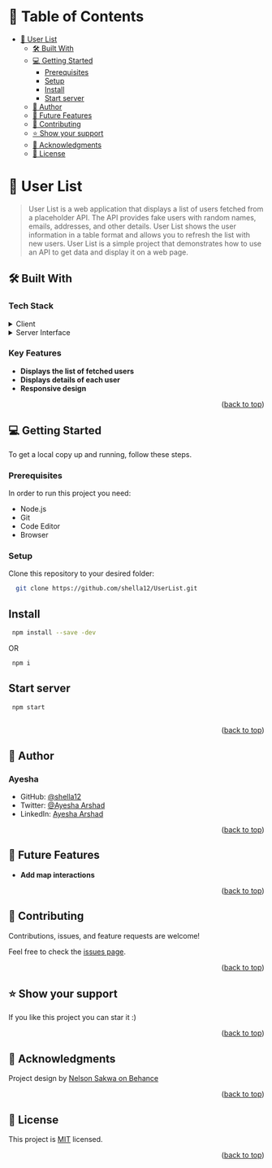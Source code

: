 # 📗 Table of Contents

- [📖 User List](#about-project)
  - [🛠 Built With](#built-with)
  <!-- - [🚀 Live Demo ](#-live-demo-) -->
  - [💻 Getting Started ](#-getting-started-)
    - [Prerequisites](#prerequisites)
    - [Setup](#setup)
    - [Install](#install)
    - [Start server](#start-server)
  - [👤 Author ](#author)
  - [🔭 Future Features ](#-future-features-)
  - [🤝 Contributing ](#-contributing-)
  - [⭐️ Show your support ](#️-show-your-support-)
  - [🙏 Acknowledgments ](#-acknowledgments-)
  - [📝 License ](#-license-)


<!-- PROJECT DESCRIPTION -->

# 📖 User List <a name="about-project"></a>

> User List is a web application that displays a list of users fetched from a placeholder API. The API provides fake users with random names, emails, addresses, and other details. User List shows the user information in a table format and allows you to refresh the list with new users. User List is a simple project that demonstrates how to use an API to get data and display it on a web page.

## 🛠 Built With <a name="built-with"></a>

### Tech Stack <a name="tech-stack"></a>
<details>
  <summary>Client</summary>
  <ul>
    <li><a href="https://reactjs.org/">React.js</a></li>
  </ul>
</details>
<details>
  <summary>Server Interface</summary>
  <ul>
    <li><a href="https://jsonplaceholder.typicode.com/users">Placeholder API</a></li>
  </ul>
</details>

### Key Features <a name="key-features"></a>

- **Displays the list of fetched users**
- **Displays details of each user**
- **Responsive design**


<p align="right">(<a href="#readme-top">back to top</a>)</p>

<!-- LIVE DEMO -->

<!-- ## 🚀 Live Demo <a name="live-demo"></a>

click here to see the [Live Demo]() 

<p align="right">(<a href="#readme-top">back to top</a>)</p> -->

<!-- GETTING STARTED -->

## 💻 Getting Started <a name="getting-started"></a>

To get a local copy up and running, follow these steps.

### Prerequisites

In order to run this project you need:

- Node.js
- Git
- Code Editor
- Browser

### Setup

Clone this repository to your desired folder:

```sh
  git clone https://github.com/shella12/UserList.git
```

## Install

```sh
 npm install --save -dev
```

OR

```sh
 npm i
```

## Start server

```sh
 npm start 
 
 ```

<p align="right">(<a href="#readme-top">back to top</a>)</p>

<!-- AUTHORS -->

## 👤 Author  <a name="author"></a>

### Ayesha
- GitHub: [@shella12](https://github.com/shella12)
- Twitter: [@Ayesha Arshad](https://twitter.com/AyeshaA03712974)
- LinkedIn: [Ayesha Arshad](https://www.linkedin.com/in/-ayesha-arshad/)

<p align="right">(<a href="#readme-top">back to top</a>)</p>

<!-- FUTURE FEATURES -->

## 🔭 Future Features <a name="future-features"></a>

 - **Add map interactions**

<p align="right">(<a href="#readme-top">back to top</a>)</p>

<!-- CONTRIBUTING -->

## 🤝 Contributing <a name="contributing"></a>

Contributions, issues, and feature requests are welcome!

Feel free to check the [issues page](../../issues/).

<p align="right">(<a href="#readme-top">back to top</a>)</p>

<!-- SUPPORT -->

## ⭐️ Show your support <a name="support"></a>

If you like this project you can star it :)

<p align="right">(<a href="#readme-top">back to top</a>)</p>

<!-- ACKNOWLEDGEMENTS -->

## 🙏 Acknowledgments <a name="acknowledgements"></a>

Project design by [Nelson Sakwa on Behance](https://www.behance.net/sakwadesignstudio)

<p align="right">(<a href="#readme-top">back to top</a>)</p>

<!-- LICENSE -->

## 📝 License <a name="license"></a>

This project is [MIT](./LICENSE) licensed.


<p align="right">(<a href="#readme-top">back to top</a>)</p>